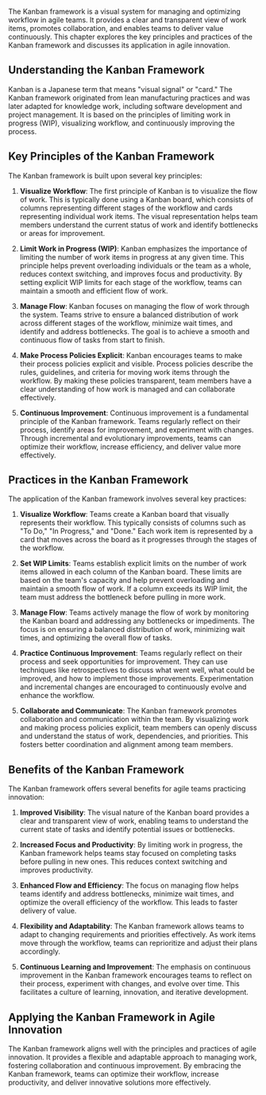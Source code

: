 
The Kanban framework is a visual system for managing and optimizing workflow in agile teams. It provides a clear and transparent view of work items, promotes collaboration, and enables teams to deliver value continuously. This chapter explores the key principles and practices of the Kanban framework and discusses its application in agile innovation.

Understanding the Kanban Framework
----------------------------------

Kanban is a Japanese term that means "visual signal" or "card." The Kanban framework originated from lean manufacturing practices and was later adapted for knowledge work, including software development and project management. It is based on the principles of limiting work in progress (WIP), visualizing workflow, and continuously improving the process.

Key Principles of the Kanban Framework
--------------------------------------

The Kanban framework is built upon several key principles:

1. **Visualize Workflow**: The first principle of Kanban is to visualize the flow of work. This is typically done using a Kanban board, which consists of columns representing different stages of the workflow and cards representing individual work items. The visual representation helps team members understand the current status of work and identify bottlenecks or areas for improvement.

2. **Limit Work in Progress (WIP)**: Kanban emphasizes the importance of limiting the number of work items in progress at any given time. This principle helps prevent overloading individuals or the team as a whole, reduces context switching, and improves focus and productivity. By setting explicit WIP limits for each stage of the workflow, teams can maintain a smooth and efficient flow of work.

3. **Manage Flow**: Kanban focuses on managing the flow of work through the system. Teams strive to ensure a balanced distribution of work across different stages of the workflow, minimize wait times, and identify and address bottlenecks. The goal is to achieve a smooth and continuous flow of tasks from start to finish.

4. **Make Process Policies Explicit**: Kanban encourages teams to make their process policies explicit and visible. Process policies describe the rules, guidelines, and criteria for moving work items through the workflow. By making these policies transparent, team members have a clear understanding of how work is managed and can collaborate effectively.

5. **Continuous Improvement**: Continuous improvement is a fundamental principle of the Kanban framework. Teams regularly reflect on their process, identify areas for improvement, and experiment with changes. Through incremental and evolutionary improvements, teams can optimize their workflow, increase efficiency, and deliver value more effectively.

Practices in the Kanban Framework
---------------------------------

The application of the Kanban framework involves several key practices:

1. **Visualize Workflow**: Teams create a Kanban board that visually represents their workflow. This typically consists of columns such as "To Do," "In Progress," and "Done." Each work item is represented by a card that moves across the board as it progresses through the stages of the workflow.

2. **Set WIP Limits**: Teams establish explicit limits on the number of work items allowed in each column of the Kanban board. These limits are based on the team's capacity and help prevent overloading and maintain a smooth flow of work. If a column exceeds its WIP limit, the team must address the bottleneck before pulling in more work.

3. **Manage Flow**: Teams actively manage the flow of work by monitoring the Kanban board and addressing any bottlenecks or impediments. The focus is on ensuring a balanced distribution of work, minimizing wait times, and optimizing the overall flow of tasks.

4. **Practice Continuous Improvement**: Teams regularly reflect on their process and seek opportunities for improvement. They can use techniques like retrospectives to discuss what went well, what could be improved, and how to implement those improvements. Experimentation and incremental changes are encouraged to continuously evolve and enhance the workflow.

5. **Collaborate and Communicate**: The Kanban framework promotes collaboration and communication within the team. By visualizing work and making process policies explicit, team members can openly discuss and understand the status of work, dependencies, and priorities. This fosters better coordination and alignment among team members.

Benefits of the Kanban Framework
--------------------------------

The Kanban framework offers several benefits for agile teams practicing innovation:

1. **Improved Visibility**: The visual nature of the Kanban board provides a clear and transparent view of work, enabling teams to understand the current state of tasks and identify potential issues or bottlenecks.

2. **Increased Focus and Productivity**: By limiting work in progress, the Kanban framework helps teams stay focused on completing tasks before pulling in new ones. This reduces context switching and improves productivity.

3. **Enhanced Flow and Efficiency**: The focus on managing flow helps teams identify and address bottlenecks, minimize wait times, and optimize the overall efficiency of the workflow. This leads to faster delivery of value.

4. **Flexibility and Adaptability**: The Kanban framework allows teams to adapt to changing requirements and priorities effectively. As work items move through the workflow, teams can reprioritize and adjust their plans accordingly.

5. **Continuous Learning and Improvement**: The emphasis on continuous improvement in the Kanban framework encourages teams to reflect on their process, experiment with changes, and evolve over time. This facilitates a culture of learning, innovation, and iterative development.

Applying the Kanban Framework in Agile Innovation
-------------------------------------------------

The Kanban framework aligns well with the principles and practices of agile innovation. It provides a flexible and adaptable approach to managing work, fostering collaboration and continuous improvement. By embracing the Kanban framework, teams can optimize their workflow, increase productivity, and deliver innovative solutions more effectively.
